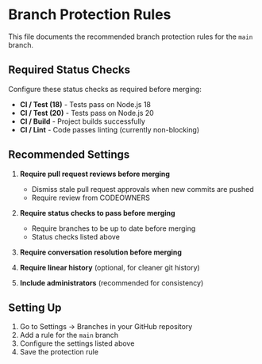 # Branch Protection Rules

<!-- :A: tldr Documentation for required GitHub branch protection settings -->

This file documents the recommended branch protection rules for the `main` branch.

## Required Status Checks

Configure these status checks as required before merging:

- **CI / Test (18)** - Tests pass on Node.js 18
- **CI / Test (20)** - Tests pass on Node.js 20  
- **CI / Build** - Project builds successfully
- **CI / Lint** - Code passes linting (currently non-blocking)

## Recommended Settings

1. **Require pull request reviews before merging**
   - Dismiss stale pull request approvals when new commits are pushed
   - Require review from CODEOWNERS

2. **Require status checks to pass before merging**
   - Require branches to be up to date before merging
   - Status checks listed above

3. **Require conversation resolution before merging**

4. **Require linear history** (optional, for cleaner git history)

5. **Include administrators** (recommended for consistency)

## Setting Up

1. Go to Settings → Branches in your GitHub repository
2. Add a rule for the `main` branch
3. Configure the settings listed above
4. Save the protection rule